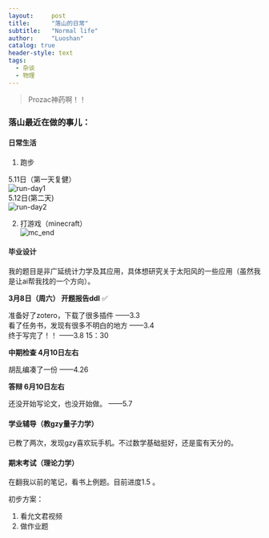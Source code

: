 ```yaml
---
layout:     post
title:      "落山的日常"
subtitle:   "Normal life"
author:     "Luoshan"
catalog: true
header-style: text
tags:
  - 杂谈
  - 物理
---
```


> Prozac神药啊！！

### 落山最近在做的事儿：

#### 日常生活

1. 跑步

5.11日（第一天复健）  
![run-day1](https://gcore.jsdelivr.net/gh/xunluoshan/xunluoshan.github.io@master/img/attachment/run-day1.jpg)  
5.12日(第二天)  
![run-day2](https://gcore.jsdelivr.net/gh/xunluoshan/xunluoshan.github.io@master/img/attachment/run-day2.jpg)  

2. 打游戏（minecraft）  
![mc_end](https://cdn.jsdelivr.net/gh/xunluoshan/xunluoshan.github.io@master/img/attachment/mc_end.jpg)

#### 毕业设计

我的题目是非广延统计力学及其应用，具体想研究关于太阳风的一些应用（虽然我是让ai帮我找的一个方向）。

**3月8日（周六） 开题报告ddl**  ✅

准备好了zotero，下载了很多插件   ——3.3  
看了任务书，发现有很多不明白的地方  ——3.4  
终于写完了！！  ——3.8 15：30  

**中期检查  4月10日左右**

胡乱编凑了一份   ——4.26

**答辩 6月10日左右**

还没开始写论文，也没开始做。  ——5.7

#### 学业辅导（教gzy量子力学）

已教了两次，发现gzy喜欢玩手机。不过数学基础挺好，还是蛮有天分的。

#### 期末考试（理论力学）

在翻我以前的笔记，看书上例题。目前进度1.5 。

初步方案：
1. 看允文君视频
2. 做作业题
